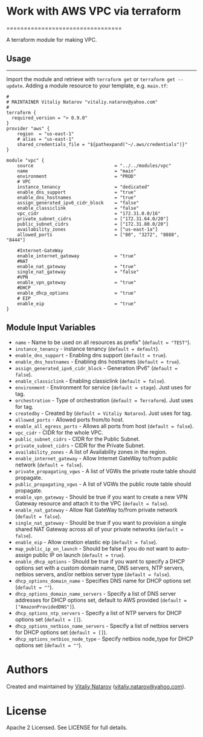 # Work with AWS VPC via terraform
=================================

A terraform module for making VPC.

## Usage
----------------------

Import the module and retrieve with ```terraform get``` or ```terraform get --update```. Adding a module resource to your template, e.g. `main.tf`:

```
#
# MAINTAINER Vitaliy Natarov "vitaliy.natarov@yahoo.com"
#
terraform {
  required_version = "> 0.9.0"
}
provider "aws" {
    region  = "us-east-1"
    # alias = "us-east-1"
    shared_credentials_file = "${pathexpand("~/.aws/credentials")}"
}

module "vpc" {
    source                              = "../../modules/vpc"
    name                                = "main"
    environment                         = "PROD"
    # VPC
    instance_tenancy                    = "dedicated"
    enable_dns_support                  = "true"
    enable_dns_hostnames                = "true"
    assign_generated_ipv6_cidr_block    = "false"
    enable_classiclink                  = "false"
    vpc_cidr                            = "172.31.0.0/16"
    private_subnet_cidrs                = ["172.31.64.0/20"]
    public_subnet_cidrs                 = ["172.31.80.0/20"]
    availability_zones                  = ["us-east-1a"]
    allowed_ports                       = ["80", "3272", "8888", "8444"]
    
    #Internet-GateWay
    enable_internet_gateway             = "true" 
    #NAT
    enable_nat_gateway                  = "true"
    single_nat_gateway                  = "false"
    #VPN
    enable_vpn_gateway                  = "true"
    #DHCP
    enable_dhcp_options                 = "true"
    # EIP
    enable_eip                          = "true"   
}

```

Module Input Variables
----------------------

- `name` - Name to be used on all resources as prefix" (`default = "TEST"`).
- `instance_tenancy` - instance tenancy (`default = default`).
- `enable_dns_support` - Enabling dns support (`default = true`).
- `enable_dns_hostnames` - Enabling dns hostnames (`default = true`).
- `assign_generated_ipv6_cidr_block` - Generation IPv6" (`default = false`).
- `enable_classiclink` - Enabling classiclink (`default = false`).
- `environment` - Environment for service (`default = stage`). Just uses for tag.
- `orchestration` - Type of orchestration (`default = Terraform`). Just uses for tag.
- `createdby` - Created by (`default = Vitaliy Natarov`). Just uses for tag.
- `allowed_ports` - Allowed ports from/to host.
- `enable_all_egress_ports` - Allows all ports from host (`default = false`).
- `vpc_cidr` - CIDR for the whole VPC.
- `public_subnet_cidrs` - CIDR for the Public Subnet.
- `private_subnet_cidrs` - CIDR for the Private Subnet.
- `availability_zones` - A list of Availability zones in the region.
- `enable_internet_gateway` - Allow Internet GateWay to/from public network (`default = false`).
- `private_propagating_vgws` - A list of VGWs the private route table should propagate.
- `public_propagating_vgws` - A list of VGWs the public route table should propagate.
- `enable_vpn_gateway` - Should be true if you want to create a new VPN Gateway resource and attach it to the VPC (`default = false`). 
- `enable_nat_gateway` - Allow Nat GateWay to/from private network (`default = false`). 
- `single_nat_gateway` - Should be true if you want to provision a single shared NAT Gateway across all of your private networks (`default = false`). 
- `enable_eip` - Allow creation elastic eip (`default = false`). 
- `map_public_ip_on_launch` - Should be false if you do not want to auto-assign public IP on launch (`default = true`). 
- `enable_dhcp_options` - Should be true if you want to specify a DHCP options set with a custom domain name, DNS servers, NTP servers, netbios servers, and/or netbios server type (`default = false`).
- `dhcp_options_domain_name` - Specifies DNS name for DHCP options set (`default = ""`).
- `dhcp_options_domain_name_servers` - Specify a list of DNS server addresses for DHCP options set, default to AWS provided (`default = ["AmazonProvidedDNS"]`).
- `dhcp_options_ntp_servers` - Specify a list of NTP servers for DHCP options set (`default = []`).
- `dhcp_options_netbios_name_servers` - Specify a list of netbios servers for DHCP options set (`default = []`).
- `dhcp_options_netbios_node_type` - Specify netbios node_type for DHCP options set (`default = ""`).


Authors
=======

Created and maintained by [Vitaliy Natarov](https://github.com/SebastianUA)
(vitaliy.natarov@yahoo.com).

License
=======

Apache 2 Licensed. See LICENSE for full details.
